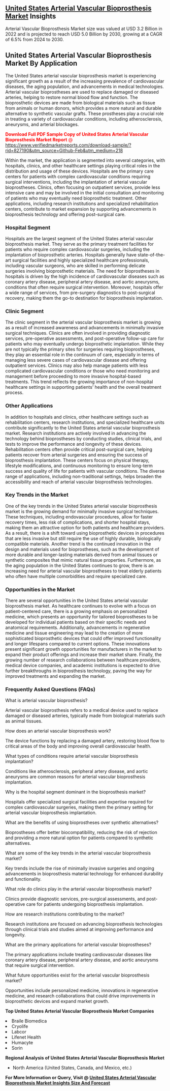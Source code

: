 <h2><a href="https://www.verifiedmarketreports.com/download-sample/?rid=827190&amp;utm_source=Github-Feb&amp;utm_medium=218" target="_blank">United States Arterial Vascular Bioprosthesis Market</a> Insights</h2><p>Arterial Vascular Bioprosthesis Market size was valued at USD 3.2 Billion in 2022 and is projected to reach USD 5.0 Billion by 2030, growing at a CAGR of 6.5% from 2024 to 2030.</p><p><h2>United States Arterial Vascular Bioprosthesis Market By Application</h2> The United States arterial vascular bioprosthesis market is experiencing significant growth as a result of the increasing prevalence of cardiovascular diseases, the aging population, and advancements in medical technologies. Arterial vascular bioprostheses are used to replace damaged or diseased arteries, helping to restore normal blood flow and function. The bioprosthetic devices are made from biological materials such as tissue from animals or human donors, which provides a more natural and durable alternative to synthetic vascular grafts. These prostheses play a crucial role in treating a variety of cardiovascular conditions, including atherosclerosis, aneurysms, and arterial blockages. <p><span class=""><span style="color: #ff0000;"><strong>Download Full PDF Sample Copy of United States Arterial Vascular Bioprosthesis Market Report</strong> @ </span><a href="https://www.verifiedmarketreports.com/download-sample/?rid=827190&amp;utm_source=Github-Feb&amp;utm_medium=218" target="_blank">https://www.verifiedmarketreports.com/download-sample/?rid=827190&amp;utm_source=Github-Feb&amp;utm_medium=218</a></span></p> Within the market, the application is segmented into several categories, with hospitals, clinics, and other healthcare settings playing critical roles in the distribution and usage of these devices. Hospitals are the primary care centers for patients with complex cardiovascular conditions requiring surgical interventions, including the implantation of arterial vascular bioprostheses. Clinics, often focusing on outpatient services, provide less intensive care and may be involved in the initial consultation and monitoring of patients who may eventually need bioprosthetic treatment. Other applications, including research institutions and specialized rehabilitation centers, contribute to market expansion by supporting advancements in bioprosthesis technology and offering post-surgical care. <h3>Hospital Segment</h3> Hospitals are the largest segment of the United States arterial vascular bioprosthesis market. They serve as the primary treatment facilities for patients who require complex cardiovascular surgeries, including the implantation of bioprosthetic arteries. Hospitals generally have state-of-the-art surgical facilities and highly specialized healthcare professionals, including vascular surgeons, who are skilled in performing delicate surgeries involving bioprosthetic materials. The need for bioprostheses in hospitals is driven by the high incidence of cardiovascular diseases such as coronary artery disease, peripheral artery disease, and aortic aneurysms, conditions that often require surgical intervention. Moreover, hospitals offer a wide range of services, from pre-surgery diagnostics to post-surgical recovery, making them the go-to destination for bioprosthesis implantation. <h3>Clinic Segment</h3> The clinic segment in the arterial vascular bioprosthesis market is growing as a result of increased awareness and advancements in minimally invasive surgical techniques. Clinics are often involved in providing diagnostic services, pre-operative assessments, and post-operative follow-up care for patients who may eventually undergo bioprosthetic implantation. While they are not typically the primary sites for surgeries requiring bioprostheses, they play an essential role in the continuum of care, especially in terms of managing less severe cases of cardiovascular disease and offering outpatient services. Clinics may also help manage patients with less complicated cardiovascular conditions or those who need monitoring and management before proceeding to more invasive hospital-based treatments. This trend reflects the growing importance of non-hospital healthcare settings in supporting patients’ health and the overall treatment process. <h3>Other Applications</h3> In addition to hospitals and clinics, other healthcare settings such as rehabilitation centers, research institutions, and specialized healthcare units contribute significantly to the United States arterial vascular bioprosthesis market. Research institutions are actively involved in advancing the technology behind bioprostheses by conducting studies, clinical trials, and tests to improve the performance and longevity of these devices. Rehabilitation centers often provide critical post-surgical care, helping patients recover from arterial surgeries and ensuring the success of bioprosthesis implantation. These centers focus on physical therapy, lifestyle modifications, and continuous monitoring to ensure long-term success and quality of life for patients with vascular conditions. The diverse range of applications, including non-traditional settings, helps broaden the accessibility and reach of arterial vascular bioprosthesis technologies. <h3>Key Trends in the Market</h3> One of the key trends in the United States arterial vascular bioprosthesis market is the growing demand for minimally invasive surgical techniques. These techniques, including endovascular procedures, allow for faster recovery times, less risk of complications, and shorter hospital stays, making them an attractive option for both patients and healthcare providers. As a result, there is a shift toward using bioprosthetic devices in procedures that are less invasive but still require the use of highly durable, biologically compatible materials. Another trend is the continued innovation in the design and materials used for bioprostheses, such as the development of more durable and longer-lasting materials derived from animal tissues or synthetic composites that mimic natural tissue properties. Furthermore, as the aging population in the United States continues to grow, there is an increasing need for arterial vascular bioprostheses to treat elderly patients who often have multiple comorbidities and require specialized care. <h3>Opportunities in the Market</h3> There are several opportunities in the United States arterial vascular bioprosthesis market. As healthcare continues to evolve with a focus on patient-centered care, there is a growing emphasis on personalized medicine, which presents an opportunity for tailored bioprostheses to be developed for individual patients based on their specific needs and anatomical requirements. Additionally, advancements in regenerative medicine and tissue engineering may lead to the creation of more sophisticated bioprosthetic devices that could offer improved functionality and longer lifespans compared to current options. These innovations present significant growth opportunities for manufacturers in the market to expand their product offerings and increase their market share. Finally, the growing number of research collaborations between healthcare providers, medical device companies, and academic institutions is expected to drive further breakthroughs in bioprosthesis technology, paving the way for improved treatments and expanding the market. <h3>Frequently Asked Questions (FAQs)</h3> <p>What is arterial vascular bioprosthesis? </p> <p>Arterial vascular bioprosthesis refers to a medical device used to replace damaged or diseased arteries, typically made from biological materials such as animal tissues.</p> <p>How does an arterial vascular bioprosthesis work? </p> <p>The device functions by replacing a damaged artery, restoring blood flow to critical areas of the body and improving overall cardiovascular health.</p> <p>What types of conditions require arterial vascular bioprosthesis implantation? </p> <p>Conditions like atherosclerosis, peripheral artery disease, and aortic aneurysms are common reasons for arterial vascular bioprosthesis implantation.</p> <p>Why is the hospital segment dominant in the bioprosthesis market? </p> <p>Hospitals offer specialized surgical facilities and expertise required for complex cardiovascular surgeries, making them the primary setting for arterial vascular bioprosthesis implantation.</p> <p>What are the benefits of using bioprostheses over synthetic alternatives? </p> <p>Bioprostheses offer better biocompatibility, reducing the risk of rejection and providing a more natural option for patients compared to synthetic alternatives.</p> <p>What are some of the key trends in the arterial vascular bioprosthesis market? </p> <p>Key trends include the rise of minimally invasive surgeries and ongoing advancements in bioprosthesis material technology for enhanced durability and functionality.</p> <p>What role do clinics play in the arterial vascular bioprosthesis market? </p> <p>Clinics provide diagnostic services, pre-surgical assessments, and post-operative care for patients undergoing bioprosthesis implantation.</p> <p>How are research institutions contributing to the market? </p> <p>Research institutions are focused on advancing bioprosthesis technologies through clinical trials and studies aimed at improving performance and longevity.</p> <p>What are the primary applications for arterial vascular bioprostheses? </p> <p>The primary applications include treating cardiovascular diseases like coronary artery disease, peripheral artery disease, and aortic aneurysms that require surgical intervention.</p> <p>What future opportunities exist for the arterial vascular bioprosthesis market? </p> <p>Opportunities include personalized medicine, innovations in regenerative medicine, and research collaborations that could drive improvements in bioprosthetic devices and expand market growth.</p> </p><p><strong>Top United States Arterial Vascular Bioprosthesis Market Companies</strong></p><div data-test-id=""><p><li>Braile Biomedica</li><li> Cryolife</li><li> Labcor</li><li> Lifenet Health</li><li> Humacyte</li><li> Sorin</li></p><div><strong>Regional Analysis of&nbsp;United States Arterial Vascular Bioprosthesis Market</strong></div><ul><li dir="ltr"><p dir="ltr">North America&nbsp;(United States, Canada, and Mexico, etc.)</p></li></ul><p><strong>For More Information or Query, Visit @&nbsp;</strong><strong><a href="https://www.verifiedmarketreports.com/product/arterial-vascular-bioprosthesis-market/?utm_source=Github-Feb&amp;utm_medium=218" target="_blank">United States Arterial Vascular Bioprosthesis Market Insights Size And Forecast</a></strong></p></div>
